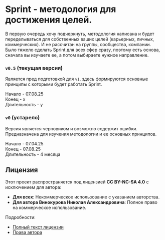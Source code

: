# Sprint - методология для достижения целей. 

В первую очередь хочу подчеркнуть, методология написана и будет переделываться для собственных ваших целей (карьерных, личных, коммерческих). И не рассчитан на группы, сообщества, компании. Было тяжело сделать Sprint для всех сфер сразу, поэтому есть основа, сначала вы изучаете ее, а потом выбираете нужное направление.

### `v0.5` (текущая версия)
Является пред подготовкой для `v1`, здесь формируются основные принципы с которыми будет работать Sprint. 

Начало - 07.08.25 <br>
Конец - x <br>
Длительность - y

### `v0` (устарело)
Версия является черновиком и возможно содержит ошибки. Предназначена для изучения методологии и ее основных принципов.

Начало - 07.04.25 <br>
Конец - 07.08.25 <br>
Длительность - 4 месяца

## Лицензия

Этот проект распространяется под лицензией **CC BY-NC-SA 4.0** с исключением для автора:
- **Для всех**: Некоммерческое использование с указанием авторства.
- **Для автора Винокурова Николая Александровича**: Полное право на коммерческое использование.

Подробности:
- [Полный текст лицензии](LICENSE)
- [Права автора](AUTHOR_RIGHTS.md)
